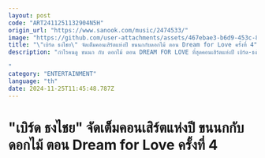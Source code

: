 ```yaml
---
layout: post
code: "ART2411251132904N5H"
origin_url: "https://www.sanook.com/music/2474533/"
image: "https://github.com/user-attachments/assets/467ebae3-b6d9-453c-86a6-3a9d8d1dde45"
title: "\"เบิร์ด ธงไชย\" จัดเต็มคอนเสิร์ตแห่งปี ขนนกกับดอกไม้ ตอน Dream for Love ครั้งที่ 4"
description: "กำไรคนดู ขนนก กับ ดอกไม้ ตอน DREAM FOR LOVE ที่สุดคอนเสิร์ตแห่งปี เบิร์ด-ธงไชย จับคู่ ปุ๊-ติ๊นา-ใหม่-ลีเดีย จัดเต็ม สนุก มันส์ เว่อร์ เซอร์ไพร์สสนั่นอิมแพ็คฯ

"
category: "ENTERTAINMENT"
language: "th"
date: 2024-11-25T11:45:48.787Z
---
```


# "เบิร์ด ธงไชย" จัดเต็มคอนเสิร์ตแห่งปี ขนนกกับดอกไม้ ตอน Dream for Love ครั้งที่ 4